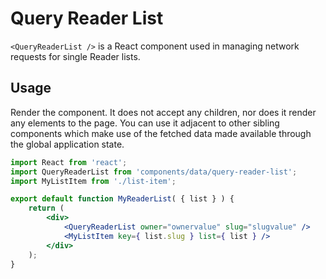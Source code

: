 # Query Reader List

`<QueryReaderList />` is a React component used in managing network requests for single Reader lists.

## Usage

Render the component. It does not accept any children, nor does it render any elements to the page. You can use it adjacent to other sibling components which make use of the fetched data made available through the global application state.

```jsx
import React from 'react';
import QueryReaderList from 'components/data/query-reader-list';
import MyListItem from './list-item';

export default function MyReaderList( { list } ) {
	return (
		<div>
			<QueryReaderList owner="ownervalue" slug="slugvalue" />
			<MyListItem key={ list.slug } list={ list } />
		</div>
	);
}
```
